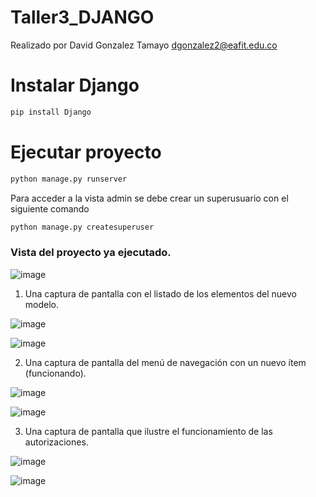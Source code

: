 # Taller3_DJANGO

Realizado por David Gonzalez Tamayo
dgonzalez2@eafit.edu.co

# Instalar Django

```bash
pip install Django
```

# Ejecutar proyecto

```bash
python manage.py runserver
```
Para acceder a la vista admin se debe crear un superusuario con el siguiente comando

```bash
python manage.py createsuperuser    
```

### Vista del proyecto ya ejecutado.

![image](https://github.com/dgonzalezt2/Taller3_DJANGO/assets/81880494/320870a1-8d6c-4626-a8d2-4fdf87508f95)

1. Una captura de pantalla con el listado de los elementos del nuevo modelo.

![image](https://github.com/dgonzalezt2/Taller3_DJANGO/assets/81880494/6dedd4cd-b6f7-447d-86a7-4bf8c91a37a8)

![image](https://github.com/dgonzalezt2/Taller3_DJANGO/assets/81880494/b3312f76-1b47-4a8d-b318-879e3e6a667d)

2. Una captura de pantalla del menú de navegación con un nuevo ítem (funcionando).

![image](https://github.com/dgonzalezt2/Taller3_DJANGO/assets/81880494/7ca9716f-ae28-47cb-a194-eb571cbd9521)

![image](https://github.com/dgonzalezt2/Taller3_DJANGO/assets/81880494/9000c684-00c9-454f-abb8-fee45f225110)

3. Una captura de pantalla que ilustre el funcionamiento de las autorizaciones.

![image](https://github.com/dgonzalezt2/Taller3_DJANGO/assets/81880494/755c9b0f-9ce3-4722-b2df-795c88919b9f)

![image](https://github.com/dgonzalezt2/Taller3_DJANGO/assets/81880494/a3eb7e85-3925-4916-a4f2-90b8faca4f09)
